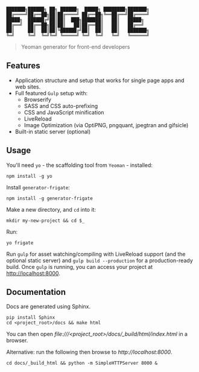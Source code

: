 ```
███████╗██████╗ ██╗ ██████╗  █████╗ ████████╗███████╗
██╔════╝██╔══██╗██║██╔════╝ ██╔══██╗╚══██╔══╝██╔════╝
█████╗  ██████╔╝██║██║  ███╗███████║   ██║   █████╗
██╔══╝  ██╔══██╗██║██║   ██║██╔══██║   ██║   ██╔══╝
██║     ██║  ██║██║╚██████╔╝██║  ██║   ██║   ███████╗
╚═╝     ╚═╝  ╚═╝╚═╝ ╚═════╝ ╚═╝  ╚═╝   ╚═╝   ╚══════╝
```

> Yeoman generator for front-end developers

## Features

* Application structure and setup that works for single page apps and web sites.
* Full featured `Gulp` setup with:
  * Browserify
  * SASS and CSS auto-prefixing
  * CSS and JavaScript minification
  * LiveReload
  * Image Optimization (via OptiPNG, pngquant, jpegtran and gifsicle)
* Built-in static server (optional)


## Usage

You'll need `yo` - the scaffolding tool from `Yeoman` - installed:
```
npm install -g yo
```

Install `generator-frigate`:
```
npm install -g generator-frigate
```

Make a new directory, and `cd` into it:
```
mkdir my-new-project && cd $_
```

Run:
```
yo frigate
```

Run `gulp` for asset watching/compiling with LiveReload support (and the optional static server) and `gulp build --production` for a production-ready build. Once `gulp` is running, you can access your project at [http://localhost:8000](http://localhost:8000).

## Documentation

Docs are generated using Sphinx.

```
pip install Sphinx
cd <project_root>/docs && make html
```

You can then open *file:///<project_root>/docs/_build/html/index.html* in a browser.


Alternative: run the following then browse to *http://localhost:8000*.
```
cd docs/_build_html && python -m SimpleHTTPServer 8000 &
```
